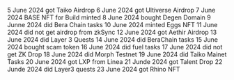 5 June 2024 got Taiko Airdrop
6 June 2024 got Ultiverse Airdrop
7 June 2024 BASE NFT for Build minted
8 June 2024 bought Degen Domain 
9 Junne 2024 did Bera Chain tasks
10 June 2024 minted Eggs NFT
11 June 2024 did not get airdrop from zkSync
12 June 2024 got Aethir Airdrop
13 June 2024 did Layer 3 Quests 
14 June 2024 did BeraChain tasks
15 June 2024 bought scam token
16 June 2024 did fuel tasks
17 June 2024 did not get ZK Drop
18 June 2024 did Morph Testnet
19 June 2024 did Taiko Mainet Tasks
20 June 2024 got LXP from Linea
21 Junde 2024 got Talent Drop
22 Junde 2024 did Layer3 quests
23 June 2024 got Rhino NFT
